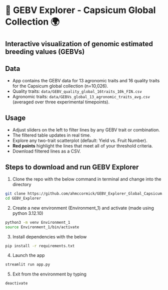 # 🧬 GEBV Explorer - Capsicum Global Collection 🌍
## Interactive visualization of genomic estimated breeding values (GEBVs)

## Data

- App contains the GEBV data for 13 agronomic traits and 16 quality traits for the Capsicum global collection (n=10,026).  
- Quality traits: `data/GEBV_quality_global_16traits_10k_FIN.csv`  
- Agronomic traits: `data/GEBVs_global_13_agronomic_traits_avg.csv` (averaged over three experimental timepoints). 

## Usage

- Adjust sliders on the left to filter lines by any GEBV trait or combination.  
- The filtered table updates in real time.  
- Explore any two-trait scatterplot (default: Yield vs. Fruit Number).  
- **Red points** highlight the lines that meet all of your threshold criteria.  
- Download filtered lines as a CSV.

## Steps to download and run GEBV Explorer
1) Clone the repo with the below command in terminal and change into the directory
```bash
git clone https://github.com/ahmccormick/GEBV_Explorer_Global_Capsicum.git
cd GEBV_Explorer
```
2) Create a new environment (Environment_1) and activate (made using python 3.12.10)
```bash
python3 -m venv Environment_1
source Environment_1/bin/activate 
```
3) Install dependencies with the below 
```bash
pip install -r requirements.txt
```
4) Launch the app
```bash
streamlit run app.py
```
5) Exit from the environment by typing 
```bash
deactivate
```

